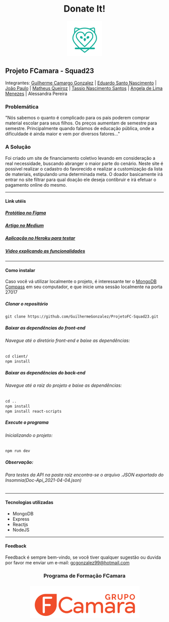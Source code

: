<h1 width="100%"  align="center">Donate It!</h1>
<h3 width="100%"  align="center"> 
  <img src="./docs/assets/logo1.png" alt="Logo Donate It!">
</h3>

## Projeto FCamara - Squad23
Integrantes: [Guilherme Camargo Gonzalez](https://github.com/GuilhermeGonzalez) |
[Eduardo Santo Nascimento](https://github.com/eduardosantonascimento) |
[João Paulo](https://github.com/joaupaulo) |
[Matheus Queiroz](https://github.com/matheus-92) |
[Tassio Nascimento Santos](https://github.com/tassiosantos) |
[Angela de Lima Menezes](https://www.linkedin.com/in/angela-de-lima-menezes/) |
Alessandra Pereira

### Problemática
"Nós sabemos o quanto é complicado para os pais
poderem comprar material escolar para seus filhos.
Os preços aumentam de semestre para semestre.
Principalmente quando falamos de educação
pública, onde a dificuldade é ainda maior e vem por
diversos fatores..."

### A Solução
Foi criado um site de financiamento coletivo levando em consideração a real necessidade, buscando abranger o maior parte do cenário. Neste site é possivel realizar o cadastro do favorecido e realizar a customização da lista de materiais, estipulando uma determinada meta.
O doador basicamente irá entrar no site filtrar para qual doação ele deseja contibruir e irá efetuar o pagamento online do mesmo.

<hr/>

#### Link utéis
##### [Protótipo no Figma](https://www.figma.com/file/BgbgJqLWRKqvTffiUXLiS2/Programa-de-Formação-FCamara)
##### [Artigo no Medium](https://angelalmenezes.medium.com/donate-it-a-plataforma-web-que-simplifica-a-doa%C3%A7%C3%A3o-de-material-escolar-38bc6dd6df28)
##### [Aplicação no Heroku para testar](https://donateitprojetofcamara.herokuapp.com)
##### [Video explicando as funcionalidades](https://www.youtube.com/watch?v=BxunOptQGGM)

<hr/>

#### Como instalar
Caso você vá utilizar localmente o projeto, é interessante ter o [MongoDB Compass](https://www.mongodb.com/try/download/compass) em seu computador, e que inicie uma sessão localmente na porta 27017

##### Clonar o repositório
```
git clone https://github.com/GuilhermeGonzalez/ProjetoFC-Squad23.git
```
##### Baixar as dependências do front-end
###### Navegue até o diretório front-end e baixe as dependências:
```
cd client/
npm install
```
##### Baixar as dependências do back-end
###### Navegue até a raiz do projeto e baixe as dependências:
```
cd ..
npm install
npm install react-scripts
```
##### Execute o programa
###### Inicializando o projeto:
```
npm run dev
```
##### Observação:
###### Para testes da API na pasta raiz encontra-se o arquivo .JSON exportado do Insomnia(Doc-Api_2021-04-04.json)

<hr/>

#### Tecnologias utilizadas
- MongoDB
- Express
- Reactjs
- NodeJS

<hr/>


#### Feedback

Feedback é sempre bem-vindo, se você tiver qualquer sugestão ou duvida por favor me enviar um e-mail: gcgonzalez99@hotmail.com

<h3 width="100%"  align="center">Programa de Formação FCamara</h3>
<h3 width="100%"  align="center"> 
  <img src="./docs/assets/bannerFcamara.png" alt="Background Fcamara">
</h3>

